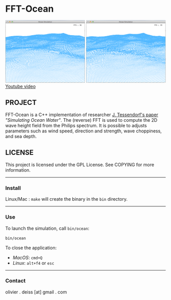 # FFT-Ocean

![Screenshot](media/Screenshot.png)
[Youtube video](http://youtu.be/JSNyfPAvYbg)

## PROJECT

FFT-Ocean is a C++ implementation of researcher [J. Tessendorf's paper](http://graphics.ucsd.edu/courses/rendering/2005/jdewall/tessendorf.pdf) *"Simulating Ocean Water"*. The (reverse) FFT is used to compute the 2D wave height field from the Philips spectrum. It is possible to adjusts parameters such as wind speed, direction and strength, wave choppiness, and sea depth.

## LICENSE

This project is licensed under the GPL License. See COPYING for more information.

***

### Install

Linux/Mac : `make` will create the binary in the `bin` directory.

***

### Use

To launch the simulation, call `bin/ocean`:

    bin/ocean

To close the application:
* *MacOS*: `cmd+Q`
* *Linux*: `alt+f4` or `esc`

***

### Contact

olivier . deiss [at] gmail . com